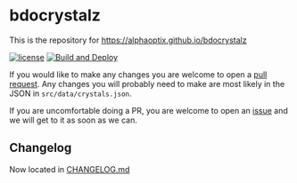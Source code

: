 bdocrystalz
=====
This is the repository for https://alphaoptix.github.io/bdocrystalz

[![license](https://img.shields.io/github/license/alphaoptix/bdocrystalz.svg)](https://github.com/alphaoptix/bdocrystalz/blob/main/LICENSE)
[![Build and Deploy](https://github.com/AlphaOptix/bdocrystalz/actions/workflows/main.yml/badge.svg?branch=master)](https://github.com/AlphaOptix/bdocrystalz/actions/workflows/main.yml)

If you would like to make any changes you are welcome to open a [pull request](https://github.com/AlphaOptix/bdocrystalz/pulls). Any changes you will probably need to make are most likely in the JSON in `src/data/crystals.json`.

If you are uncomfortable doing a PR, you are welcome to open an [issue](https://github.com/AlphaOptix/bdocrystalz/issues) and we will get to it as soon as we can. 

## Changelog
Now located in [CHANGELOG.md](CHANGELOG.md)
